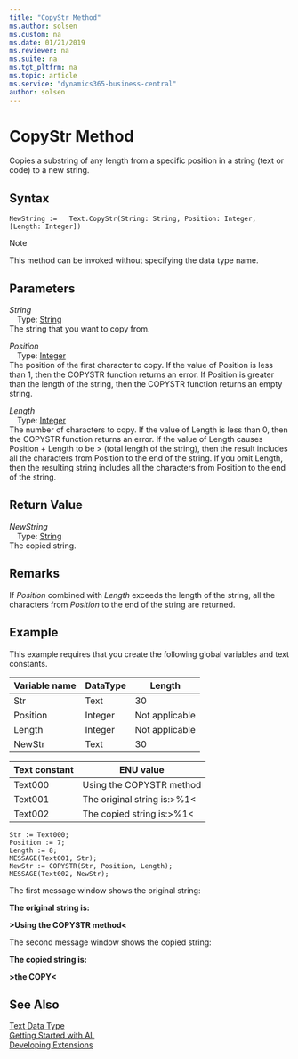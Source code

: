 ```yaml
---
title: "CopyStr Method"
ms.author: solsen
ms.custom: na
ms.date: 01/21/2019
ms.reviewer: na
ms.suite: na
ms.tgt_pltfrm: na
ms.topic: article
ms.service: "dynamics365-business-central"
author: solsen
---
```

[//]: # (START>DO_NOT_EDIT)
[//]: # (IMPORTANT:Do not edit any of the content between here and the END>DO_NOT_EDIT.)
[//]: # (Any modifications should be made in the .xml files in the ModernDev repo.)
# CopyStr Method
Copies a substring of any length from a specific position in a string (text or code) to a new string.

## Syntax
```
NewString :=   Text.CopyStr(String: String, Position: Integer, [Length: Integer])
```
> [!NOTE]  
> This method can be invoked without specifying the data type name.  
## Parameters
*String*  
&emsp;Type: [String](../string/string-data-type.md)  
The string that you want to copy from.
        
*Position*  
&emsp;Type: [Integer](../integer/integer-data-type.md)  
The position of the first character to copy. If the value of Position is less than 1, then the COPYSTR function returns an error. If Position is greater than the length of the string, then the COPYSTR function returns an empty string.
        
*Length*  
&emsp;Type: [Integer](../integer/integer-data-type.md)  
The number of characters to copy. If the value of Length is less than 0, then the COPYSTR function returns an error. If the value of Length causes Position + Length to be > (total length of the string), then the result includes all the characters from Position to the end of the string. If you omit Length, then the resulting string includes all the characters from Position to the end of the string.  


## Return Value
*NewString*  
&emsp;Type: [String](../string/string-data-type.md)  
The copied string.  


[//]: # (IMPORTANT: END>DO_NOT_EDIT)

## Remarks  
 If *Position* combined with *Length* exceeds the length of the string, all the characters from *Position* to the end of the string are returned.  
  
## Example  
 This example requires that you create the following global variables and text constants.  
  
|Variable name|DataType|Length|  
|-------------------|--------------|------------|  
|Str|Text|30|  
|Position|Integer|Not applicable|  
|Length|Integer|Not applicable|  
|NewStr|Text|30|  
  
|Text constant|ENU value|  
|-------------------|---------------|  
|Text000|Using the COPYSTR method|  
|Text001|The original string is:>%1\<|  
|Text002|The copied string is:>%1\<|  
  
```  
Str := Text000;  
Position := 7;  
Length := 8;  
MESSAGE(Text001, Str);  
NewStr := COPYSTR(Str, Position, Length);  
MESSAGE(Text002, NewStr);  
```  
  
 The first message window shows the original string:  
  
 **The original string is:**  
  
 **>Using the COPYSTR method\<**  
  
 The second message window shows the copied string:  
  
 **The copied string is:**  
  
 **>the COPY\<**  
  

## See Also
[Text Data Type](text-data-type.md)  
[Getting Started with AL](../../devenv-get-started.md)  
[Developing Extensions](../../devenv-dev-overview.md)